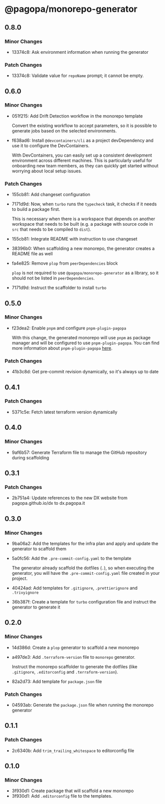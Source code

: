 # @pagopa/monorepo-generator

## 0.8.0

### Minor Changes

- 13374c8: Ask environment information when running the generator

### Patch Changes

- 13374c8: Validate value for `repoName` prompt; it cannot be empty.

## 0.6.0

### Minor Changes

- 051f215: Add Drift Detection workflow in the monorepo template

  Convert the existing workflow to accept parameters, so it is possible to generate jobs based on the selected environments.

- f638ad6: Install `@devcontainers/cli` as a project devDependency and use it to configure the DevContainers.

  With DevContainers, you can easily set up a consistent development environment across different machines. This is particularly useful for onboarding new team members, as they can quickly get started without worrying about local setup issues.

### Patch Changes

- 155cb81: Add changeset configuration
- 7171d9d: Now, when `turbo` runs the `typecheck` task, it checks if it needs to build a package first.

  This is necessary when there is a workspace that depends on another workspace that needs to be built (e.g. a package with source code in `src` that needs to be compiled to `dist`).

- 155cb81: Integrate README with instruction to use changeset
- 38396b0: When scaffolding a new monorepo, the generator creates a README file as well
- fa4e825: Remove `plop` from `peerDependencies` block

  `plop` is not required to use `@pagopa/monorepo-generator` as a library, so it should not be listed in `peerDependencies`.

- 7171d9d: Instruct the scaffolder to install `turbo`

## 0.5.0

### Minor Changes

- f23dea2: Enable `pnpm` and configure `pnpm-plugin-pagopa`

  With this change, the generated monorepo will use `pnpm` as package manager and will be configured to use `pnpm-plugin-pagopa`.
  You can find more information about `pnpm-plugin-pagopa` [here](https://github.com/pagopa/dx/blob/main/packages/pnpm-plugin-pagopa/README.md).

### Patch Changes

- 41b3c8d: Get pre-commit revision dynamically, so it's always up to date

## 0.4.1

### Patch Changes

- 5371c5e: Fetch latest terraform version dynamically

## 0.4.0

### Minor Changes

- 9af6b57: Generate Terraform file to manage the GitHub repository during scaffolding

## 0.3.1

### Patch Changes

- 2b751a4: Update references to the new DX website from pagopa.github.io/dx to dx.pagopa.it

## 0.3.0

### Minor Changes

- 9ba06a2: Add the templates for the infra plan and apply and update the generator to scaffold them
- 5a0fc56: Add the `.pre-commit-config.yaml` to the template

  The generator already scaffold the dotfiles (`.`), so when executing the generator, you will have the `.pre-commit-config.yaml` file created in your project.

- 40424ad: Add templates for `.gitignore`, `.prettierignore` and `.trivyignore`
- 36b387f: Create a template for `turbo` configuration file and instruct the generator to generate it

## 0.2.0

### Minor Changes

- 14d386d: Create a `plop` generator to scaffold a new monorepo
- a497de3: Add `.terraform-version` file to `monorepo` generator.

  Instruct the monorepo scaffolder to generate the dotfiles (like `.gitignore`, `.editorconfig` and `.terraform-version`).

- 82a2d73: Add template for `package.json` file

### Patch Changes

- 04593ab: Generate the `package.json` file when running the monorepo generator

## 0.1.1

### Patch Changes

- 2c6340b: Add `trim_trailing_whitespace` to editorconfig file

## 0.1.0

### Minor Changes

- 3f930d1: Create package that will scaffold a new monorepo
- 3f930d1: Add `.editorconfig` file to the templates.
